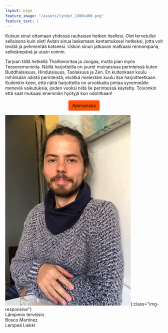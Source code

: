 ```yaml
---
layout: page
feature_image: "/assets/lyhdyt_1300x400.png"
feature_text: |
---
```


Kutsun sinut ottamaan yhdessä rauhaisan hetken itsellesi. Olet tervetullut sellaisena kuin olet! Autan sinua laskemaan kantamuksesi hetkeksi, jotta voit levätä ja pehmentää katseesi. Uskon sinun jatkavan matkaasi rennompana, selkeämpänä ja uusin voimin.

Tarjoan tällä hetkellä Thaihierontaa ja Joogaa, mutta pian myös Teeseremonioita. Näillä harjotteilla on juuret muinaisissa perinteissä kuten Buddhalaisuus, Hindulaisuus, Taolaisuus ja Zen. En kuitenkaan kuulu mihinkään näistä perinteistä, eivätkä mielestäni kuulu itse harjoitteetkaan. Kuitenkin koen, että näitä harjotteilla on arvokkaita pintaa syvemmälle meneviä vaikutuksia, joiden vuoksi niitä lie perinteissä käytetty. Toivonkin että saat mukaasi enemmän hyötyjä kun odotitkaan!

<div style="display:flex; justify-content: center;">
	<a href="https://lempealiekki.fi/ajanvaraus" class="acuity-embed-button" style="background: #ff5000; color: #401f02; padding: 8px 12px; border: 0px; -webkit-box-shadow: 0 -2px 0 rgba(0,0,0,0.15) inset;-moz-box-shadow: 0 -2px 0 rgba(0,0,0,0.15) inset;box-shadow: 0 -2px 0 rgba(0,0,0,0.15) inset;border-radius: 4px; text-decoration: none; display: inline-block; text-shadow: none; font-weight: 600; float: right;">Ajanvaraus</a><link rel="stylesheet" href="https://embed.acuityscheduling.com/embed/button/18231920.css" id="acuity-button-styles" />
</div>


![Omakuva](/assets/omakuva.jpg){:class="img-responsive"}  
Lämpimin terveisin  
Bosco Martínez  
Lempeä Liekki